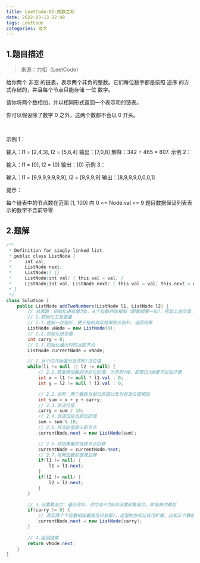 ```yaml
---
title: LeetCode-02-两数之和
date: 2022-03-13 22:49
tags: LeetCode
categories: 技术
---
```



## 1.题目描述

> 来源：力扣（LeetCode）

给你两个 非空 的链表，表示两个非负的整数。它们每位数字都是按照 逆序 的方式存储的，并且每个节点只能存储 一位 数字。

请你将两个数相加，并以相同形式返回一个表示和的链表。

你可以假设除了数字 0 之外，这两个数都不会以 0 开头。

 

示例 1：


输入：l1 = [2,4,3], l2 = [5,6,4]
输出：[7,0,8]
解释：342 + 465 = 807.
示例 2：

输入：l1 = [0], l2 = [0]
输出：[0]
示例 3：

输入：l1 = [9,9,9,9,9,9,9], l2 = [9,9,9,9]
输出：[8,9,9,9,0,0,0,1]
 

提示：

每个链表中的节点数在范围 [1, 100] 内
0 <= Node.val <= 9
题目数据保证列表表示的数字不含前导零

## 2.题解

``` java
/**
 * Definition for singly-linked list.
 * public class ListNode {
 *     int val;
 *     ListNode next;
 *     ListNode() {}
 *     ListNode(int val) { this.val = val; }
 *     ListNode(int val, ListNode next) { this.val = val; this.next = next; }
 * }
 */
class Solution {
    public ListNode addTwoNumbers(ListNode l1, ListNode l2) {
        // 总思路：初始化进位值为0，从个位数开始相加（即数组第一位），再加上进位值，相加之和大于9就设置进位为1，最后一位有进位也要加到最高位
        // 1.初始化工具变量
        // 1.1.虚拟一位指针，便于指向真实结果的头指针，返回结果
        ListNode vNode = new ListNode(0);
        // 1.2.初始化进位值
        int carry = 0;
        // 1.3.初始化遍历时的当前节点
        ListNode currentNode = vNode;

        // 2.从个位开始遍历及求和/进位值
        while(l1 != null || l2 != null) {
            // 2.1.获取俩加数的当前位的值，为空则为0，即高位为0便于加法计算
            int x = l1 != null ? l1.val : 0;
            int y = l2 != null ? l2.val : 0;

            // 2.2.求和：两个数的当前位的值以及当前进位值相加
            int sum = x + y + carry;
            // 2.3.求进位值
            carry = sum / 10;
            // 2.4.求进位后当前位的值
            sum = sum % 10;
            // 2.5.将当前值放入新节点
            currentNode.next = new ListNode(sum);

            // 2.6.将结果集的链表节点后移
            currentNode = currentNode.next;
            // 2.7.将两加数的链表后移
            if(l1 != null) {
                l1 = l1.next;
            }
            if(l2 != null) {
                l2 = l2.next;
            }
        }

        // 3.设置最高位：遍历完毕，进位值不为0则设置到最高位，即链表的最后
        if(carry != 0) {
            // 其实两个个位数相加最高位只会是1，这里的方式比较可扩展，比如三个数相加就可以用到
            currentNode.next = new ListNode(carry);
        }
        
        // 4.返回结果
        return vNode.next;
    }
}
```
